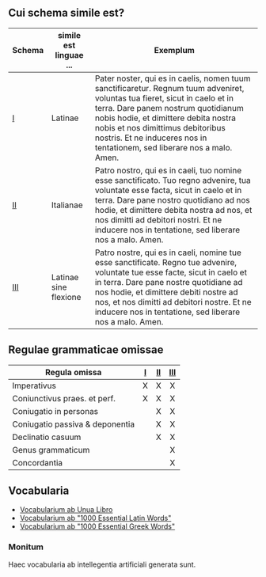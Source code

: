 ## Cui schema simile est?

| Schema           | simile est linguae ...  | Exemplum           |
|------------------|-------------------------|--------------------|
| [I](Schema-I)  | Latinae | Pater noster, qui es in caelis, nomen tuum sanctificaretur. Regnum tuum adveniret, voluntas tua fieret, sicut in caelo et in terra. Dare panem nostrum quotidianum nobis hodie, et dimittere debita nostra nobis et nos dimittimus debitoribus nostris. Et ne induceres nos in tentationem, sed liberare nos a malo. Amen. |
| [II](Schema-II) | Italianae | Patro nostro, qui es in caeli, tuo nomine esse sanctificato. Tuo regno advenire, tua voluntate esse facta, sicut in caelo et in terra. Dare pane nostro quotidiano ad nos hodie, et dimittere debita nostra ad nos, et nos dimitti ad debitori nostri. Et ne inducere nos in tentatione, sed liberare nos a malo. Amen. |
| [III](Schema-III) | Latinae sine flexione | Patro nostre, qui es in caeli, nomine tue esse sanctificate. Regno tue advenire, voluntate tue esse facte, sicut in caelo et in terra. Dare pane nostre quotidiane ad nos hodie, et dimittere debiti nostre ad nos, et nos dimitti ad debitori nostre. Et ne inducere nos in tentatione, sed liberare nos a malo. Amen. |

## Regulae grammaticae omissae

| Regula omissa                   | [I](Schema-I) | [II](Schema-II) | [III](Schema-III) |
|---------------------------------|:-------------:|:---------------:|:-----------------:|
| Imperativus                     |       X       |        X        |         X         |
| Coniunctivus praes. et perf.    |       X       |        X        |         X         |
| Coniugatio in personas          |               |        X        |         X         |
| Coniugatio passiva & deponentia |               |        X        |         X         |
| Declinatio casuum               |               |        X        |         X         |
| Genus grammaticum               |               |                 |         X         |
| Concordantia                    |               |                 |         X         |

## Vocabularia

- [Vocabularium ab Unua Libro](Vocabularium-ex-Unua-Libro)
- [Vocabularium ab "1000 Essential Latin Words"](1000-Essential-Latin-Words)
- [Vocabularium ab "1000 Essential Greek Words"](1000-Essential-Greek-Words)

### Monitum

Haec vocabularia ab intellegentia artificiali generata sunt.

